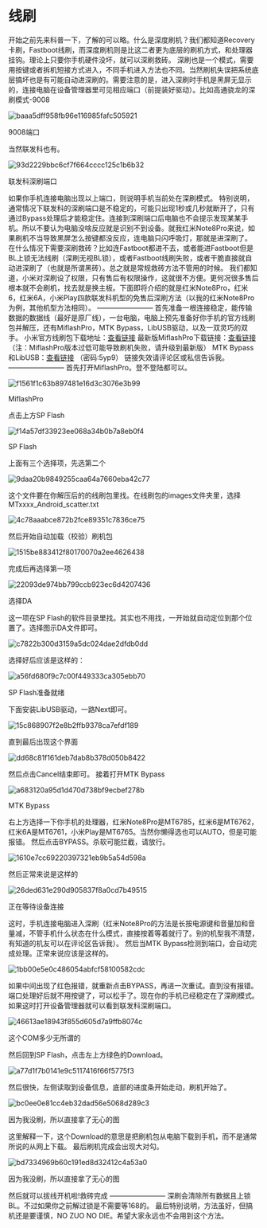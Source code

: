 # 线刷

开始之前先来科普一下，了解的可以略。什么是深度刷机？我们都知道Recovery卡刷，Fastboot线刷，而深度刷机则是比这二者更为底层的刷机方式，和处理器挂钩。理论上只要你手机硬件没坏，就可以深刷救砖。
深刷也是一个模式，需要用按键或者拆机短接方式进入，不同手机进入方法也不同。当然刷机失误把系统底层搞坏也是有可能自动进深刷的。需要注意的是，进入深刷时手机是黑屏无显示的，连接电脑在设备管理器里可见相应端口（前提装好驱动）。比如高通骁龙的深刷模式-9008

![baaa5dff958fb96e116985fafc505921](./img/940d6f816f8965f3c02574bc2ab39aa2.jpeg)

9008端口

当然联发科也有。

![93d2229bbc6cf7f664cccc125c1b6b32](./img/93c0d80c5d9f45a31dc639c81de19121.jpeg)

联发科深刷端口

如果你手机连接电脑出现以上端口，则说明手机当前处在深刷模式。
特别说明，通常情况下联发科的深刷端口是不稳定的，可能只出现1秒或几秒就断开了，只有通过Bypass处理后才能稳定住。连接到深刷端口后电脑也不会提示发现某某手机。所以不要认为电脑没啥反应就是识别不到设备。就我红米Note8Pro来说，如果刷机不当导致黑屏怎么按键都没反应，连电脑只闪呼吸灯，那就是进深刷了。
在什么情况下需要深刷救砖？比如连Fastboot都进不去，或者能进Fastboot但是BL上锁无法线刷（深刷无视BL锁），或者Fastboot线刷失败，或者干脆直接就自动进深刷了（也就是所谓黑砖）。总之就是常规救砖方法不管用的时候。
我们都知道，小米对深刷设了权限，只有售后有权限操作，这就很不方便。更何况很多售后根本就不会刷机，找去就是换主板。下面即将介绍的就是红米Note8Pro，红米6，红米6A，小米Play四款联发科机型的免售后深刷方法（以我的红米Note8Pro为例，其他机型方法相同）。
————————
首先准备一根连接稳定，能传输数据的数据线（最好是原厂线），一台电脑，电脑上预先准备好你手机的官方线刷包并解压，还有MiflashPro，MTK Bypass，LibUSB驱动，以及一双灵巧的双手。
小米官方线刷包下载地址：[查看链接](http://www.miui.com/shuaji-393.html)
最新版MiflashPro下载链接：[查看链接](https://kamiui.ml/E52shuaji/☆工具软件/MiFlash/MiFlash_Pro_v6.3.318.42_EN_Setup.exe?preview)
（注：MiflashPro版本过低可能导致刷机失败，请升级到最新版）
MTK Bypass和LibUSB：[查看链接](https://syxz.lanzous.com/b01cb80be) （密码:5yp9）
链接失效请评论区或私信告诉我。
————————
首先打开MiflashPro。登不登陆都可以。

![f1561f1c63b897481e16d3c3076e3b99](./img/a26a738545fba5c3e7c69e744a44f49c.jpeg)

MiflashPro

点击上方SP Flash

![f14a57df33923ee068a34b0b7a8eb0f4](./img/81d1dc0374600ffd9396c57a3e6fe64a.jpeg)

SP Flash

上面有三个选择项，先选第二个

![9daa20b9849255caa64a7660eba42c77](./img/0042f5fe78b26a8e72680b6246c398cd.jpeg)

这个文件要在你解压后的的线刷包里找。在线刷包的images文件夹里，选择MTxxxx_Android_scatter.txt

![4c78aaabce872b2fce89351c7836ce75](./img/e36bcc11e3517461f9d608f77f926b29.jpeg)

然后开始自动加载（校验）刷机包

![1515be883412f80170070a2ee4626438](./img/4ee4d377f574041b2bbbc1ebc84014a8.jpeg)

完成后再选择第一项

![22093de974bb799ccb923ec6d4207436](./img/d2bfdb8214c19b2ec61bd022455b14b4.jpeg)

选择DA

这一项在SP Flash的软件目录里找。其实也不用找，一开始就自动定位到那个位置了。选择图示DA文件即可。

![c7822b300d3159a5dc024dae2dfdb0dd](./img/8b4cf50775e2bd7ccf1cf6f3f78a79bc.jpeg)

选择好后应该是这样的：

![a56fd680f9c7c00f449333ca305ebb70](./img/758d2fd4077b99edcc7822d318fe43e0.jpeg)

SP Flash准备就绪

下面安装LibUSB驱动，一路Next即可。

![15c868907f2e8b2ffb9378ca7efdf189](./img/2af91b5961ec51007796a11f6c82d8ca.jpeg)

直到最后出现这个界面

![dd68c81f161deb7dab8b378d050b8422](./img/c9ee2450aac85b9bd204ca13b4a0f61c.jpeg)

然后点击Cancel结束即可。
接着打开MTK Bypass

![a683120a95d1d470d738bf9ecbef278b](./img/bb7f91baf1e8da2efa0890e486d7291e.jpeg)

MTK Bypass

右上方选择一下你手机的处理器，红米Note8Pro是MT6785，红米6是MT6762，红米6A是MT6761，小米Play是MT6765。当然你懒得选也可以AUTO，但是可能报错。
然后点击BYPASS。杀软可能拦截，请放行。

![1610e7cc69220397321eb9b5a54d598a](./img/74fbd931ce52e188246f29bc56e58893.jpeg)

然后正常来说是这样的

![26ded631e290d905837f8a0cd7b49515](./img/b5ca07f78778cbc4a1a4bdd9987b25e4.jpeg)

正在等待设备连接

这时，手机连接电脑进入深刷（红米Note8Pro的方法是长按电源键和音量加和音量减，不管手机什么状态在什么模式，直接按着等着就行了。别的机型我不清楚，有知道的机友可以在评论区告诉我）。
然后当MTK Bypass检测到端口，会自动完成处理。正常来说应该是这样的。

![1bb00e5e0c486054abfcf58100582cdc](./img/1ab579a4daeee064cfdeff25103b0c7a.jpeg)

如果中间出现了红色报错，就重新点击BYPASS，再进一次重试。直到没有报错。
端口处理好后就不用按键了，可以松手了。现在你的手机已经稳定在了深刷模式。如果这时打开设备管理器就可以看到联发科深刷端口。

![46613ae18943f855d605d7a9ffb8074c](./img/81fbd6e73220579b1d94930272b89751.jpeg)

这个COM多少无所谓的

然后回到SP Flash，点击左上方绿色的Download。

![a77d1f7b0141e9c5117416f66f5775f3](./img/bc5320acd060bd94c2fdf8552b5a8a1e.jpeg)

然后很快，左侧读取到设备信息，底部的进度条开始走动，刷机开始了。

![bc0ee0e81cc4eb32dad56e5068d289c3](./img/d52ddc034940cd92f01d7ec4fe0e64c5.jpeg)

因为我没刷，所以直接拿了无心的图

这里解释一下，这个Download的意思是把刷机包从电脑下载到手机，而不是通常所说的从网上下载。
最后刷机完成会出现大对勾。

![bd7334969b60c191ed8d32412c4a53a0](./img/81b3e0ff27edae5f3db1f78c99d11077.jpeg)

因为我没刷，所以直接拿了无心的图

然后就可以拔线开机啦!救砖完成
————————
深刷会清除所有数据且上锁BL。不过如果你之前解过锁是不需要等168的。
最后特别说明，方法虽好，但搞机还是要谨慎，NO ZUO NO DIE。希望大家永远也不会用到这个方法。

